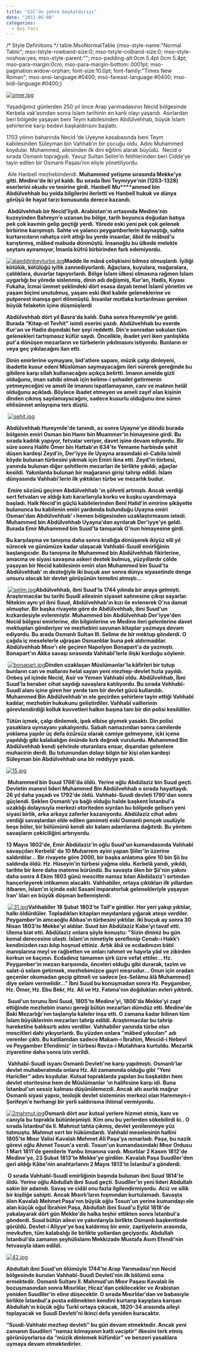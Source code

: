 ```yaml
---
title: "Çöl’ün şehre başkaldırışı"
date: "2011-05-08"
categories: 
  - Baş Yazı
---
```


/\* Style Definitions \*/ table.MsoNormalTable {mso-style-name:"Normal Tablo"; mso-tstyle-rowband-size:0; mso-tstyle-colband-size:0; mso-style-noshow:yes; mso-style-parent:""; mso-padding-alt:0cm 5.4pt 0cm 5.4pt; mso-para-margin:0cm; mso-para-margin-bottom:.0001pt; mso-pagination:widow-orphan; font-size:10.0pt; font-family:"Times New Roman"; mso-ansi-language:#0400; mso-fareast-language:#0400; mso-bidi-language:#0400;}

[![omer.jpg](/uploads/2011/05/omer.jpg)](/uploads/2011/05/omer.jpg "omer.jpg")

Yaşadığımız günlerden 250 yıl önce Arap yarımadasının Necid bölgesinde Kerbela vak’asından sonra İslam tarihinin en kanlı olayı yaşandı. Asırlardan beri bölgede yaşayan beni Teym kabilesinden Abdülvehhab, büyük İslam şehirlerine karşı bedevi başkaldırısını başlattı.

1703 yılının baharında Necid ’de Uyeyne kasabasında beni Teym kabilesinden Süleyman bin Vahhab’ın bir çocuğu oldu. Adını Muhammed koydular. Muhammed, ailesinden ilk dini eğitimi alarak büyüdü.  Necid o sırada Osmanlı toprağıydı. Yavuz Sultan Selim’in fetihlerinden beri Cidde’ye tayin edilen bir Osmanlı Paşası’nın eliyle yönetiliyordu.

 Aile Hanbelî mezhebindendi. **Muhammed yetişme sırasında Mekke'ye gitti. Medine'de iki yıl kaldı. Bu sırada İbni Teymiyye'nin (1263-1328) eserlerini okudu ve tesirine girdi.** **Hanbelî** **Mu****ammed bin Abdülvehhab bu yolda bilgilerini ilerletti ve Hanbelî hukuk ve dünya görüşü ile hayat tarzı konusunda derece kazandı.**

 **Abdülvehhab bir Necid'liydi. Arabistan'ın ortasında Medine'nin kuzeyinden Bahreyn'e uzanan bu bölge, tarih boyunca doğudan batıya pek çok kavmin gelip geçtiği yerdi. Yörede eski yeni pek çok gelenek birbirine karışmıştı. Sahte ve yalancı peygamberlerin kaynaştığı, sahte kurtarıcıların rahatça cirit attığı bu yerde insanlar, âbid ile mâbud'u karıştırmış, mâbed mabuda dönmüştü. İnsanoğlu bu ülkede melekle şeytanı ayıramıyor, İmanla küfrü birbirinden fark edemiyordu.**

[![alaeddinbeyturbe.jpg](/uploads/2011/05/alaeddinbeyturbe.jpg)](/uploads/2011/05/alaeddinbeyturbe.jpg "alaeddinbeyturbe.jpg")**Madde ile mânâ çelişkisini bilmez olmuşlardı. İyiliği kötülük, kötülüğü iyilik zannediyorlardı. Ağaçlara, kuyulara, mağaralara, çalılıklara, duvarlar tapıyorlardı. Bölge İslam ülkesi olmasına rağmen İslam uygarlığı bu yörede sislenmiş, dinin adı değişmiş, Kur’an, Hadis, Kıyası Fukaha, İcmai ümmet şeklindeki dört esasa dayalı temel İslamî yönetim ve yaşam biçimi unutulmuş, yaşam eski ilkel kabile geleneklerine ve putperest inanışa geri dönmüştü. İnsanlar mutlaka kurtarılması gereken büyük felaketin içine düşmüşlerdi**

**Abdülvehhab dört yıl Basra'da kaldı. Daha sonra Hureymile'ye geldi. Burada “Kitap-el Tevhit” isimli eserini yazdı. Abdülvehhab bu eserde Kur'an ve Hadis dışındaki her şeyi reddetti. Din'e sonradan sokulan tüm gelenekleri tartışmasız küfür saydı. Öncelikle, ibadet yeri iken yanlışlıkla put'a dönüşen mezarların ve türbelerin yıkılmasını istiyordu. Bunların er veya geç yıkılacağını ilan etti.**

**Dinin emirlerine uymayanı, bid'atlere sapanı, müzik çalgı dinleyeni, ibadette kusur edeni Müslüman saymayacağını ileri sürerek gereğinde bu gibilere karşı silah kullanacağını açıkça belirtti. İmanın amelde gizli olduğunu, iman sahibi olmak için kelime-i şehadet getirmenin yetmeyeceğini ve ameli ile imanını ispatlamayanın, canı ve malının helâl olduğunu açıkladı. Böylece ibadet etmeyen ve ameli zayıf olan kişinin dinden çıkmış sayılamayacağını, sadece kusurlu olduğunu öne süren ehlisünnet anlayışına ters düştü.**

 [![sehit.jpg](/uploads/2011/05/sehit.jpg)](/uploads/2011/05/sehit.jpg "sehit.jpg")

**Abdülvehhab Hureymile'de tanındı, az sonra Uyayne'ye döndü burada bölgenin emiri Osman bin Hamr bin Muammer'in himayesine girdi. Bu sırada kadılık yapıyor, fetvalar veriyor, davet işine devam ediyordu. Bir süre sonra Halife Ömer bin Hattab'ın 634'te Yemame harbinde şehit düşen kardeşi Zeyd'in, Der'iyye ile Uyayna arasındaki el-Cabila isimli köyde bulunan türbesini yıkmak için Emiri ikna etti. Zeyd'in türbesi, yanında bulunan diğer şehitlerin mezarları ile birlikte yıkıldı, ağaçlar kesildi. Yakınlarda bulunan bir mağaranın girişi tahrip edildi. İslam dünyasında Vahhabi'lerin ilk yıktıkları türbe ve mezarlık budur.**

 **Emire sözünü geçiren Abdülvehhab 'ın şöhreti artmıştı. Ancak verdiği sert fetvaları ve aldığı katı kararlarıyla korku ve kuşku uyandırmaya başladı. Halk Necid'in güçlü kabilelerinden Benî Halid'in emirine şikâyette bulununca bu kabilenin emiri yardımda bulunduğu Uyayna emiri Osman'dan Abdülvehhab' ı hemen bölgesinden uzaklaştırmasını istedi. Muhammed bin Abdülvehhab Uyayna'dan ayrılarak Der'iyye'ye geldi. Burada Emir Muhammed bin Suud'la tanışarak O'nun himayesine girdi.**

**Bu karşılaşma ve tanışma daha sonra krallığa dönüşerek ikiyüz elli yıl sürecek ve günümüze kadar ulaşacak Vahhabî-Suudî emirliğinin başlangıcıdır. Bu tanışma ile Muhammed bin Abdülvehhab fikirlerine, amacına ve siyasi savaşına askeri destek bulmuş, yüzyıllardır çölde yaşayan bir Necid kabilesinin emiri olan Muhammed bin Suud'ta Abdülvehhab' ın desteğiyle iki buçuk asır sonra dünya siyasetinde denge unsuru olacak bir devlet görüşünün temelini atmıştı…**

 [![selim.jpg](/uploads/2011/05/selim.jpg)](/uploads/2011/05/selim.jpg "selim.jpg")**Abdülvehhab, ibni Suud'la 1744 yılında bir araya gelmişti. Araştırmacılar bu tarihi Suudî ailesinin siyaset sahnesine çıkışı sayarlar. Nitekim aynı yıl ibni Suud, Abdülvehhab'ın kızı ile evlenerek O'na damat olmuştur. Bir başka rivayete göre de Abdülvehhab, ibni Suud'un kızkardeşiyle evlenmiştir. Muhammed bin Abdülvehhab Der'iyye'den Necid bölgesi emirlerine, din bilginlerine ve Medine ileri gelenlerine davet mektupları gönderiyor ve mezhebini savunan kitaplar yazmaya devam ediyordu. Bu arada Osmanlı Sultan III. Selime de bir mektup gönderdi. O çağda iç meselelerle uğraşan Osmanlılar buna pek aldırmadılar. Abdülvehhab Mısır'ı ele geçiren Napolyon Bonapart'a da yazmıştı. Bonapart'ın Akka savaşı sırasında Vahhabî'lerle ilişki kurduğu söylenir.**

 [![bonapart.jpg](/uploads/2011/05/bonapart.jpg)](/uploads/2011/05/bonapart.jpg "bonapart.jpg")**Dinden uzaklaşan Müslümanlar'la kâfirleri bir tutup bunların can ve mallarını helal sayan yeni mezhep-devlet hızla yayıldı. Onbeş yıl içinde Necid, Asir ve Yemen Vahhabî oldu. Abdülvehhab, İbni Suud'la beraber cihat saydığı savaşlara katılıyordu. Bu sırada Vehhabî-Suudî alanı içine giren her yerde tam bir devlet gücü kullanıldı. Muhammed Bin Abdülvehhab'ın ele geçirilen şehirlere tayin ettiği Vahhabî kadılar, mezhebin hukukunu geliştirdiler. Vahhabî valilerinin görevlendirdiği kolluk kuvvetleri halkın başına tam bir din polisi kesildiler.**

**Tütün içmek, çalgı dinlemek, ipek elbise giymek yasaktı. Din polisi yasaklara uymayanı yakalıyordu. Sabah namazından sonra camilerde yoklama yapılır üç defa özürsüz olarak camiye gelmeyene, içki içene yapıldığı gibi kalabalığın önünde kırk değnek vurulurdu. Muhammed Bin Abdülvehhab kendi şehrinde oturanlara ensar, dışarıdan gelenlere muhacirin derdi. Bu tutumundan dolayı bilgin bir kişi olan kardeşi Süleyman bin Abdülvehhab ona bir reddiyye yazdı.**

[![15.jpg](/uploads/2011/05/15.jpg)](/uploads/2011/05/15.jpg "15.jpg")

 **Muhammed bin Suud 1766'da öldü. Yerine oğlu Abdülaziz bin Suud geçti. Devletin manevi lideri Muhammed Bin Abdülvehhab o sırada hayattaydı. 26 yıl daha yaşadı ve 1792'de öldü. Vahhabi-Suudi devleti 1790'dan sonra güçlendi. Şeklen Osmanlı'ya bağlı olduğu halde başkent İstanbul'a uzaklığı dolayısıyla merkezi otoriteden sıyrılan bu bölgede gelişen yeni siyasi birlik, arka arkaya zaferler kazanıyordu. Abdülaziz cihat adını verdiği savaşlardan elde edilen ganimeti eski Osmanlı pençek usulüyle beşe böler, bir bölümünü kendi alır kalanı adamlarına dağıtırdı. Bu yöntem savaşların çekiciliğini artırıyordu.**

**13 Mayıs 1802'de, Emir Abdülaziz'in oğlu Suud'un kumandasında Vahhabî savaşçıları Kerbelâ' da 10 Muharrem ayini yapan Şiiler'in üzerine saldırdılar... Bir rivayete göre 2000, bir başka anlatıma göre 10 bin Şii bu saldırıda öldü. Hz. Hüseyin'in türbesi yağma oldu. Kerbelâ yandı, yıkıldı, tarihte bir kere daha mateme büründü. Bu savaşta ölen bir Şii'nin yakını daha sonra 4 Ekim 1803 günü mescitte namaz kılan Abdülaziz'i sırtından hançerleyerek intikamını alacaktı. Vahhabîler, ortaya çıktıkları ilk yıllardan itibaren, İslam'ın içinde eski Sasanî imparatorluk gelenekleriyle yaşayan İran’ lıları en büyük düşman bellemişlerdi.**

 [![31.jpg](/uploads/2011/05/31.jpg)](/uploads/2011/05/31.jpg "31.jpg")**Vahhabîler 18 Şubat 1803'te Taif'e girdiler. Her yeri yakıp yıktılar, halkı öldürdüler. Topladıkları kitapları meydanlara yığarak ateşe verdiler. Peygamber'in amcaoğlu Abbas'ın türbesini yıktılar. İki buçuk ay sonra 30 Nisan 1803'te Mekke'yi aldılar. Suud bin Abdülaziz Kabe'yi tavaf etti. Ulema biat etti. Abdülaziz onlara şöyle konuştu: "Sizin dininiz bu gün kemal derecesine ulaştı. İslam'ın nimetiyle şereflenip Cenab-ı Hakk'ı kendinizden razı kılıp hoşnud ettiniz. Artık âbâ ve ecdadınızın bâtıl inanışlarına meyl ve rağbetten ve onları rahmet ve hayırla yâd ve zikirden korkun ve kaçının. Ecdadınız tamamen şirk üzre vefat ettiler... Hz. Peygamber'in mezarı karşısında, önceleri olduğu gibi durarak, tazim ve salat-ü selam getirmek, mezhebimizce gayri meşrudur... Onun için oradan geçenler okumadan geçip gitmeli ve sadece \[es-Selâmu âlâ Muhammed\] diye selam vermelidir..." İbni Suud bu konuşmadan sonra Hz. Peygamber, Hz. Ömer, Hz. Ebu Bekr, Hz. Ali ve Hz. Fatıma'nın doğdukları evleri yıktırdı.**

 **Suud'un torunu İbni Suud, 1805'te Medine'yi, 1806'da Mekke'yi zapt ettiğinde mezhebin inancı gereği bütün mezarları dümdüz etti. Medine'de Baki Mezarlığı'nın taşlarıyla kaleler inşa etti. O zamana kadar bilinen tüm İslam büyüklerinin mezarları tahrip edildi. Araştırmacılar bu tahrip hareketine balıksırtı adını verdiler. Vahhabîler yanında türbe olan mescitleri dahi yıkıyorlardı. Bu yüzden onlara "mâbed yıkıcıları" adı verenler çıktı. Bu katliamdan sadece Makam-ı İbrahim, Mescid-i Nebevî ve Peygamber Efendimiz' in türbesi Ravza-i Mutahhara kurtuldu. Mezarlık ziyaretine daha sonra izin verildi.**

 **Vahhabî-Suudî isyanı Osmanlı Devleti'ne karşı yapılmıştı. Osmanlı’lar devlet muhaberatında onlara Hz. Ali zamanında olduğu gibi “Yeni Haricîler” adını koydular. Kutsal topraklarda yapılan bu başkaldırı hem devlet otoritesine hem de Müslümanlar 'ın halifesine karşı idi. Buna İstanbul'un sessiz kalması düşünülemezdi. Ancak** **altı asırlık mağrur Osmanlı siyasi yapısı, teolojik devlet sisteminin merkezi olan Haremeyn-i Şerifeyn'e herhangi bir yerli saldırısına ihtimal vermiyordu.**

[![2mahmut.jpg](/uploads/2011/05/2mahmut.jpg)](/uploads/2011/05/2mahmut.jpg "2mahmut.jpg")**Osmanlı dört asır kutsal yerlere hizmet etmiş, kanı ve canıyla bu toprakla bütünleşmişti. Kim onu bu yerlerden sökebilirdi ki.. O** **sırada İstanbul'da II. Mahmut tahta çıkmış, devlet yenilenmeye yüz tutmuştu. Mahmut sert bir hükümdardı. Vahhabî meselesinin hallini 1805'te Mısır Valisi Kavalalı Mehmet Ali Paşa'ya ısmarladı. Paşa, bu nazik görevi oğlu Ahmet Tosun'a verdi. Tosun'un kumandasındaki Mısır Ordusu 1 Mart 1811'de gemilerle Yanbu limanına vardı. Mısırlılar 2 Kasım 1812'de Medine'ye, 23 Şubat 1813'te Mekke'ye girdiler. Kavalalı Paşa Suudîler'den geri aldığı Kâbe'nin anahtarlarını 2 Mayıs 1813'te İstanbul'a gönderdi.**

 **O sırada Vahhabî-Suudî emirliğinin başında bulunan ibni Suud 1814'te öldü. Yerine oğlu Abdullah ibni Suud geçti. Suudîler'in yeni lideri Abdullah sakin bir adamdı. Savaş ve cidâl onu fazla ilgilendirmiyordu. Aciz ve silik bir kişiliğe sahipti. Ancak Mısırlı’ların hışmından kurtulamadı. Savaşta ölen Kavalalı Mehmet Paşa'nın büyük oğlu Tosun'un yerine kumandayı ele alan küçük oğul İbrahim Paşa, Abdullah ibni Suud'u Eylül 1818'de yakalayarak dört gün Mekke'de halka teşhir ettikten sonra İstanbul'a gönderdi. Suud bütün ailesi ve yakınlarıyla birlikte Osmanlı başkentinde görüldü. Devlet-i Aliyye'ye baş kaldırmış bir emir, zaptiyelerin arasında, mevkufen, tüm kalabalığı ile birlikte yollardan geçiyordu. Abdullah İstanbul'da zamanın şeyhülislamı Mekkizade Mustafa Asım Efendi'nin fetvasıyla idam edildi.**

[![42.jpg](/uploads/2011/05/42.jpg)](/uploads/2011/05/42.jpg "42.jpg")

**Abdullah ibni Suud'un ölümüyle 1744'te Arap Yarımadası'nın Necid bölgesinde kurulan Vahhabî-Suudî Devleti'nin ilk bölümü sona ermektedir. Osmanlı Sultanı II. Mahmud'un Mısır Paşası Kavalalı ile bozuşmasından sonra Mısırlılar, Hicaz'dan çekilecekler ve Arabistan yeniden Suudîler'in eline düşecektir. O sırada Mısırlılar'dan ve babasıyle birlikte İstanbul'a posta edilmekten kendini kurtarıp kayıplara karışan Abdullah'ın küçük oğlu Turkî ortaya çıkacak, 1820-34 arasında aileyi toplayacak ve Suudî Devleti'ni ikinci defa yeniden kuracaktır.**

**“Suudi-Vahhabi mezhep devleti” bu gün devam etmektedir. Ancak yeni zamanın Suudileri “namaz kılmayanın katli vaciptir” ilkesini terk etmiş görünüyorlarsa da “müzik dinlemek küfürdür” ve benzeri yasaklara uymaya devam etmektedirler.**
